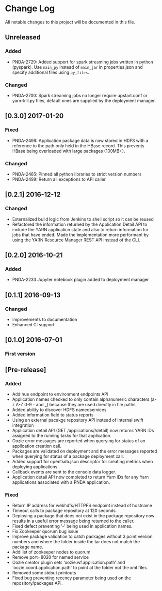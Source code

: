 # Change Log
All notable changes to this project will be documented in this file.

## Unreleased
### Added
 - PNDA-2729: Added support for spark streaming jobs written in python (pyspark). Use `main_py` instead of `main_jar` in properties.json and specify additional files using `py_files`.
### Changed
 - PNDA-2700: Spark streaming jobs no longer require upstart.conf or yarn-kill.py files, default ones are supplied by the deployment manager.


## [0.3.0] 2017-01-20
### Fixed
- PNDA-2498: Application package data is now stored in HDFS with a reference to the path only held in the HBase record. This prevents HBase being overloaded with large packages (100MB+).

### Changed
- PNDA-2485: Pinned all python libraries to strict version numbers
- PNDA-2499: Return all exceptions to API caller

## [0.2.1] 2016-12-12
### Changed
- Externalized build logic from Jenkins to shell script so it can be reused
- Refactored the information returned by the Application Detail API to include the YARN application state and also to return information for jobs that have ended. Made the implementation more performant by using the YARN Resource Manager REST API instead of the CLI.

## [0.2.0] 2016-10-21
### Added
- PNDA-2233 Jupyter notebook plugin added to deployment manager

## [0.1.1] 2016-09-13
### Changed
- Improvements to documentation
- Enhanced CI support

## [0.1.0] 2016-07-01
### First version

## [Pre-release]

### Added

- Add hue endpoint to environment endpoints API
- Application names checked to only contain alphanumeric characters (a-z A-Z 0-9 - and _) because they are used directly in file paths.
- Added ability to discover HDFS namedservices
- Added information field to status reports
- Using an external pacakge repository API instead of internal swift integration
- Application detail API (GET /applications/<application>/detail) now returns YARN IDs assigned to the running tasks for that application.
- Oozie error messages are reported when querying for status of an application creation call.
- Packages are validated on deployment and the error messages reported when querying for status of a package deployment call.
- Added support for opentsdb.json descriptor for creating metrics when deploying applications.
- Callback events are sent to the console data logger.
- Application detail API now completed to return Yarn IDs for any Yarn applications associated with a PNDA application.

### Fixed

- Return IP address for webhdfs/HTTPFS endpoint instead of hostname
- Timeout calls to package repository at 120 seconds.
- Deploying a package that does not exist in the package repository now results in a useful error message being returned to the caller.
- Fixed defect preventing '-' being used in application names.
- Fix Zookeeper quorum bug issue
- Improve package validation to catch packages without 3 point version numbers and where the folder inside the tar does not match the package name.
- Add list of zookeeper nodes to quorum
- Remove port=8020 for named service
- Oozie creator plugin sets 'oozie.wf.application.path' and 'oozie.coord.application.path' to point at the folder not the xml files.
- Removed some stdout printouts
- Fixed bug preventing recency parameter being used on the repository/packages API.
